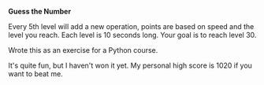 **Guess the Number**

Every 5th level will add a new operation, points are based on speed and the level you reach.
Each level is 10 seconds long. Your goal is to reach level 30.

Wrote this as an exercise for a Python course.

It's quite fun, but I haven't won it yet. My personal high score is 1020 if you want to beat me.
